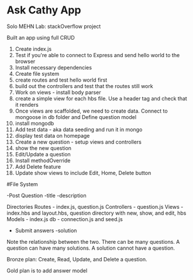 # Ask Cathy App

Solo MEHN Lab: stackOverflow project

Built an app using full CRUD

1. Create index.js
2. Test if you're able to connect to Express and send hello world to the browser
3. Install necessary dependencies
4. Create file system
5. create routes and test hello world first
6. build out the controllers and test that the routes still work
7. Work on views - install body parser
8. create a simple view for each hbs file. Use a header tag and check that it renders
9. Once views are scaffolded, we need to create data. Connect to mongoose in db folder and Define question model
10. install mongodb
11. Add test data - aka data seeding and run it in mongo
12. display test data on homepage
13. Create a new question - setup views and controllers
14. show the new question
15. Edit/Update a question
16. Install methodOverride
17. Add Delete feature
18. Update show views to include Edit, Home, Delete button

#File System

-Post Question
-title
-description

Directories
Routes - index.js, question.js
Controllers - question.js
Views - index.hbs and layout.hbs, question directory with new, show, and edit, hbs
Models - index.js
db - connection.js and seed.js

- Submit answers
  -solution

Note the relationship between the two. There can be many questions. A question can have many solutions. A solution cannot have a question.

Bronze plan: Create, Read, Update, and Delete a question.

Gold plan is to add answer model
